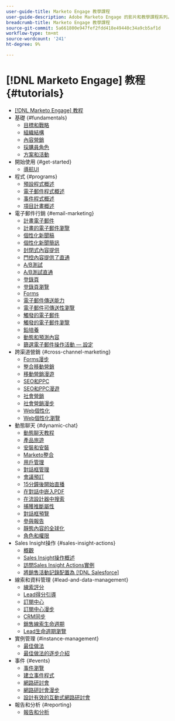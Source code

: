 ```yaml
---
user-guide-title: Marketo Engage 教學課程
user-guide-description: Adobe Marketo Engage 的影片和教學課程系列。
breadcrumb-title: Marketo Engage 教學課程
source-git-commit: 5a661800e947fef2fdd418e49440c34a9cb5af1d
workflow-type: tm+mt
source-wordcount: '241'
ht-degree: 9%

---
```



# [!DNL Marketo Engage] 教程 {#tutorials}

+ [[!DNL Marketo Engage] 教程](/help/_marketo-main/overview.md)
+ 基礎 {#fundamentals}
   + [目標和戰略](/help/fundamentals/goals-and-strategy-learn.md)
   + [組織結構](/help/fundamentals/organizational-structure-learn.md)
   + [內容營銷](/help/fundamentals/content-marketing-learn.md)
   + [採購員角色](/help/fundamentals/buyer-personas-learn.md)
   + [方案和活動](/help/fundamentals/programs-and-campaigns.md)
+ 開始使用 {#get-started}
   + [導航UI](/help/get-started/ui-navigation.md)
+ 程式 {#programs}
   + [預設程式概述](/help/programs/default-programs-overview.md)
   + [電子郵件程式概述](/help/programs/email-programs-overview.md)
   + [事件程式概述](/help/programs/event-programs-overview.md)
   + [項目計畫概述](/help/programs/engagement-programs-overview.md)
+ 電子郵件行銷 {#email-marketing}
   + [計畫電子郵件](/help/email-marketing/scheduled-email-learn.md)
   + [計畫的電子郵件瀏覽](/help/email-marketing/scheduled-email-watch.md)
   + [個性化新聞稿](/help/email-marketing/personalized-newsletter-learn.md)
   + [個性化新聞簡訊](/help/email-marketing/personalized-newsletter-watch.md)
   + [封閉式內容提供](/help/email-marketing/gated-content-offer-learn.md)
   + [門控內容提供了直通](/help/email-marketing/gated-content-offer-watch.md)
   + [A/B測試](/help/email-marketing/ab-testing-learn.md)
   + [A/B測試直通](/help/email-marketing/ab-testing-watch.md)
   + [登錄頁 ](/help/email-marketing/landing-pages-learn.md)
   + [登錄頁瀏覽](/help/email-marketing/landing-pages-watch.md)
   + [Forms](/help/email-marketing/forms-learn.md)
   + [電子郵件傳送能力](/help/email-marketing/email-deliverability-learn.md)
   + [電子郵件可傳送性瀏覽](/help/email-marketing/email-deliverability-watch.md)
   + [觸發的電子郵件](/help/email-marketing/triggered-email-learn.md)
   + [觸發的電子郵件瀏覽](/help/email-marketing/triggered-email-watch.md)
   + [鉛培養](/help/email-marketing/lead-nuturing-learn.md)
   + [動態和預測內容](/help/email-marketing/dynamic-and-predictive-content-learn.md)
   + [篩選電子郵件操作活動 — 設定](/help/filtering-email-bot-activities/setup.md)
+ 跨渠道營銷 {#cross-channel-marketing}
   + [Forms漫步](/help/email-marketing/forms-watch.md)
   + [整合移動營銷](/help/cross-channel-marketing/mobile-marketing-learn.md)
   + [移動營銷漫遊](/help/cross-channel-marketing/mobile-marketing-watch.md)
   + [SEO和PPC](/help/cross-channel-marketing/seo-and-ppc-learn.md)
   + [SEO和PPC漫遊](/help/cross-channel-marketing/seo-and-ppc-watch.md)
   + [社會營銷](/help/cross-channel-marketing/social-marketing-learn.md)
   + [社會營銷漫步](/help/cross-channel-marketing/social-marketing-watch.md)
   + [Web個性化](/help/cross-channel-marketing/web-personalization-learn.md)
   + [Web個性化瀏覽](/help/cross-channel-marketing/web-personalization-watch.md)
+ 動態聊天 {#dynamic-chat}
   + [動態聊天教程](/help/dynamic-chat/dynamic-chat-overview.md)
   + [產品旅遊](/help/dynamic-chat/product-tour.md)
   + [安裝和安裝](/help/dynamic-chat/setup.md)
   + [Marketo整合](/help/dynamic-chat/marketo-integration.md)
   + [用戶管理](/help/dynamic-chat/user-management.md)
   + [對話框管理](/help/dynamic-chat/dialogue-management.md)
   + [會議預訂](/help/dynamic-chat/meeting-booking.md)
   + [15分鐘後開始直播](/help/dynamic-chat/go-live-in-15-minutes.md)
   + [在對話中嵌入PDF](/help/dynamic-chat/document-cloud-integration.md)
   + [在流設計器中搜索](/help/dynamic-chat/search-in-stream-designer.md)
   + [捕獲推斷屬性](/help/dynamic-chat/capture-inferred-attributes.md)
   + [對話框預覽](/help/dynamic-chat/dialogue-preview.md)
   + [參與報告](/help/dynamic-chat/engagement-report.md)
   + [靜態內容的全球化](/help/dynamic-chat/globalization-of-static-content.md)
   + [角色和權限](/help/dynamic-chat/roles-and-permissions.md)
+ Sales Insight操作 {#sales-insight-actions}
   + [概觀](/help/sales-insight-actions/overview.md)
   + [Sales Insight操作概述](/help/sales-insight-actions/sales-insight-actions-overview.md)
   + [訪問Sales Insight Actions實例](/help/sales-insight-actions/accessing-your-sales-insight-actions-instance.md)
   + [將銷售活動記錄配置為 [!DNL Salesforce]](/help/sales-insight-actions/configure-sales-activity-logging-to-salesforce.md)
+ 線索和資料管理 {#lead-and-data-management}
   + [線索評分](/help/lead-and-data-management/lead-scoring-learn.md)
   + [Lead得分引導](/help/lead-and-data-management/lead-scoring-watch.md)
   + [訂閱中心](/help/lead-and-data-management/subscription-center-learn.md)
   + [訂閱中心漫步](/help/lead-and-data-management/subscription-center-watch.md)
   + [CRM同步](/help/lead-and-data-management/crm-sync-learn.md)
   + [銷售線索生命週期](/help/lead-and-data-management/lead-lifecycle-learn.md)
   + [Lead生命週期瀏覽](/help/lead-and-data-management/lead-lifecycle-watch.md)
+ 實例管理 {#instance-management}
   + [最佳做法](/help/instance-management/best-practice-learn.md)
   + [最佳做法的逐步介紹](/help/instance-management/best-practice-watch.md)
+ 事件 {#events}
   + [事件瀏覽](/help/events/events-watch.md)
   + [建立事件程式](/help/events/events-learn.md)
   + [網路研討會](/help/events/webinar-learn.md)
   + [網路研討會漫步](/help/events/webinar-watch.md)
   + [設計有效的互動式網路研討會](/help/events/design-an-effective-interactive-webinar.md)
+ 報告和分析 {#reporting}
   + [報告和分析](/help/reporting/reporting-and-analytics.md)
